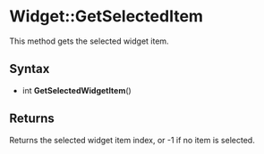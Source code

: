 # Widget::GetSelectedItem #

This method gets the selected widget item.

## Syntax ##

- int **GetSelectedWidgetItem**()

## Returns ##
Returns the selected widget item index, or -1 if no item is selected.
